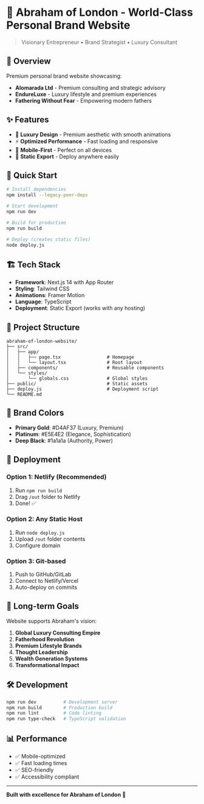# 🌟 Abraham of London - World-Class Personal Brand Website

> Visionary Entrepreneur • Brand Strategist • Luxury Consultant

## 🎯 Overview

Premium personal brand website showcasing:
- **Alomarada Ltd** - Premium consulting and strategic advisory
- **EndureLuxe** - Luxury lifestyle and premium experiences  
- **Fathering Without Fear** - Empowering modern fathers

## ✨ Features

- 🎨 **Luxury Design** - Premium aesthetic with smooth animations
- ⚡ **Optimized Performance** - Fast loading and responsive
- 📱 **Mobile-First** - Perfect on all devices
- 🚀 **Static Export** - Deploy anywhere easily

## 🚀 Quick Start

```bash
# Install dependencies
npm install --legacy-peer-deps

# Start development
npm run dev

# Build for production
npm run build

# Deploy (creates static files)
node deploy.js
```

## 🏗️ Tech Stack

- **Framework**: Next.js 14 with App Router
- **Styling**: Tailwind CSS
- **Animations**: Framer Motion
- **Language**: TypeScript
- **Deployment**: Static Export (works with any hosting)

## 📁 Project Structure

```
abraham-of-london-website/
├── src/
│   ├── app/
│   │   ├── page.tsx                 # Homepage
│   │   └── layout.tsx               # Root layout
│   ├── components/                  # Reusable components
│   └── styles/
│       └── globals.css              # Global styles
├── public/                          # Static assets
├── deploy.js                        # Deployment script
└── README.md
```

## 🎨 Brand Colors

- **Primary Gold**: #D4AF37 (Luxury, Premium)
- **Platinum**: #E5E4E2 (Elegance, Sophistication)  
- **Deep Black**: #1a1a1a (Authority, Power)

## 🚀 Deployment

### Option 1: Netlify (Recommended)
1. Run `npm run build`
2. Drag `/out` folder to Netlify
3. Done! ✅

### Option 2: Any Static Host
1. Run `node deploy.js`
2. Upload `/out` folder contents
3. Configure domain

### Option 3: Git-based
1. Push to GitHub/GitLab
2. Connect to Netlify/Vercel
3. Auto-deploy on commits

## 🎯 Long-term Goals

Website supports Abraham's vision:
1. **Global Luxury Consulting Empire**
2. **Fatherhood Revolution** 
3. **Premium Lifestyle Brands**
4. **Thought Leadership**
5. **Wealth Generation Systems**
6. **Transformational Impact**

## 🛠️ Development

```bash
npm run dev          # Development server
npm run build        # Production build
npm run lint         # Code linting
npm run type-check   # TypeScript validation
```

## 📊 Performance

- ✅ Mobile-optimized
- ✅ Fast loading times
- ✅ SEO-friendly
- ✅ Accessibility compliant

---

**Built with excellence for Abraham of London** 🌟